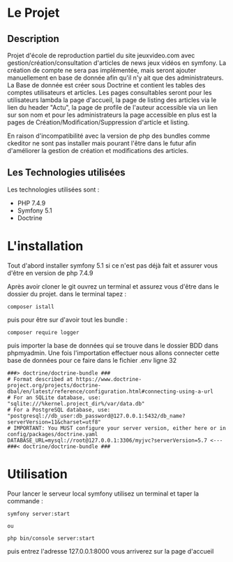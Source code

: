 # Le Projet

## Description

Projet d'école de reproduction partiel du site jeuxvideo.com avec gestion/création/consultation d'articles de news jeux vidéos en symfony.
La création de compte ne sera pas implémentée, mais seront ajouter manuellement en base de donnée afin qu'il n'y ait que des administrateurs.
La Base de donnée est créer sous Doctrine et contient les tables des comptes utilisateurs et articles.
Les pages consultables seront pour les utilisateurs lambda la page d'accueil, la page de listing des articles via le lien du header "Actu", la page de profile de l'auteur accessible via un lien sur son nom et pour les administrateurs la page accessible en plus est la pages de Création/Modification/Suppression d'article et listing.

En raison d'incompatibilité avec la version de php des bundles comme ckeditor ne sont pas installer mais pourant l'être dans le futur afin d'améliorer la gestion de création et modifications des articles.

## Les Technologies utilisées

Les technologies utilisées sont :

* PHP 7.4.9
* Symfony 5.1
* Doctrine

# L'installation

Tout d'abord installer symfony 5.1 si ce n'est pas déjà fait et assurer vous d'être en version de php 7.4.9

Après avoir cloner le git ouvrez un terminal et assurez vous d'être dans le dossier du projet.
dans le terminal tapez :
```
composer istall
```
puis pour être sur d'avoir tout les bundle :

```
composer require logger
```

puis importer la base de données qui se trouve dans le dossier BDD dans phpmyadmin.
Une fois l'importation effectuer nous allons connecter cette base de données pour ce faire dans le fichier .env ligne 32

```
###> doctrine/doctrine-bundle ###
# Format described at https://www.doctrine-project.org/projects/doctrine-dbal/en/latest/reference/configuration.html#connecting-using-a-url
# For an SQLite database, use: "sqlite:///%kernel.project_dir%/var/data.db"
# For a PostgreSQL database, use: "postgresql://db_user:db_password@127.0.0.1:5432/db_name?serverVersion=11&charset=utf8"
# IMPORTANT: You MUST configure your server version, either here or in config/packages/doctrine.yaml
DATABASE_URL=mysql://root@127.0.0.1:3306/myjvc?serverVersion=5.7 <---
###< doctrine/doctrine-bundle ###
```

# Utilisation

Pour lancer le serveur local symfony utilisez un terminal et taper la commande :

```
symfony server:start

ou

php bin/console server:start
```
puis entrez l'adresse 127.0.0.1:8000 vous arriverez sur la page d'accueil
